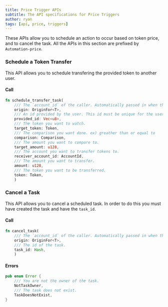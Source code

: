 ```yaml
---
title: Price Trigger APIs
subtitle: The API specifications for Price Triggers
author: ryan
tags: [api, price, triggers]
---
```


These APIs allow you to schedule an action to occur based on token price, and to cancel the task. All the APIs in this section are prefixed by `Automation-price`. 


### Schedule a Token Transfer
This API allows you to schedule transfering the provided token to another user.

#### Call
```rust
fn schedule_transfer_task(
    /// The `account_id` of the caller. Automatically passed in when the transaction is signed.
    origin: OriginFor<T>, 
    /// An id provided by the user. This id must be unique for the user.
    provided_id: Vec<u8>,
    /// The token you want to watch.
    target_token: Token,
    /// The comparison you want done. ex) greather than or equal to
    comparison: Comparison,
    /// The amount you want to compare to.
    target_amount: u128,
    /// The account you want to transfer tokens to.
    receiver_account_id: AccountId,
    /// The amount you want to transfer.
    amount: u128,
    /// The token you want to be transferred.
    token: Token,
    )
```

### Cancel a Task
This API allows you to cancel a scheduled task. In order to do this you must have created the task and have the `task_id`.

#### Call
```rust
fn cancel_task(
    /// The `account_id` of the caller. Automatically passed in when the transaction is signed.
    origin: OriginFor<T>, 
    /// The id of the task.
    task_id: Hash,
    )
```

#### Errors
```rust
pub enum Error {
    /// You are not the owner of the task.
    NotTaskOwner,
    /// The task does not exist.
    TaskDoesNotExist,
}
```